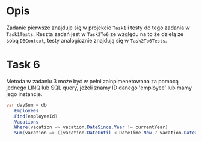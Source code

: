 # Opis
Zadanie pierwsze znajduje się w projekcie `Task1` i testy do tego zadania w `Task1Tests`. Reszta zadań jest w `Task2To6` ze względu na to że dzielą ze sobą `DBContext`, testy analogicznie znajdują się w `Task2To6Tests`.

# Task 6
Metoda w zadaniu 3 może być w pełni zainplmenetowana za pomocą jednego LINQ lub SQL query, jeżeli znamy ID danego 'employee' lub mamy jego instancje. 
```C#
var daySum = db
  .Employees
  .Find(employeeId)
  .Vacations
  .Where(vacation => vacation.DateSince.Year != currentYear)
  .Sum(vacation => ((vacation.DateUntil < DateTime.Now ? vacation.DateUntil : DateTime.Now) - vacation.DateSince).Days + 1);
```
